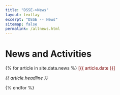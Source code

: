 ```yaml
---
title: "DSSE->News"
layout: textlay
excerpt: "DSSE -- News"
sitemap: false
permalink: /allnews.html
---
```


# News and Activities

{% for article in site.data.news %}
<span style="color: #7a0000;">[{{ article.date }}]</span>
<p><em>{{ article.headline }}</em></p>
{% endfor %}
